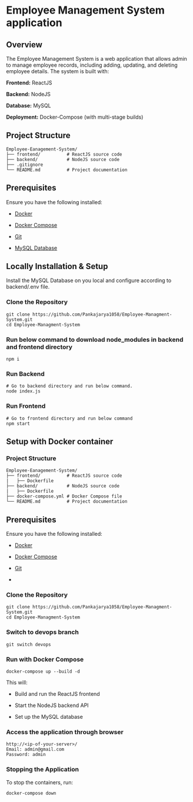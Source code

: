 # Employee Management System application

## Overview

The Employee Management System is a web application that allows admin to manage employee records, including adding, updating, and deleting employee details. The system is built with:

**Frontend:** ReactJS

**Backend:** NodeJS

**Database:** MySQL

**Deployment:** Docker-Compose (with multi-stage builds)

## Project Structure
```
Employee-Eanagement-System/
├── frontend/          # ReactJS source code
├── backend/           # NodeJS source code
├── .gitignore        
└── README.md          # Project documentation
```

## Prerequisites

Ensure you have the following installed:

- [Docker](https://docs.docker.com/engine/install/)

- [Docker Compose](https://docs.docker.com/compose/install/)

- [Git](https://git-scm.com/downloads)

- [MySQL Database](https://dev.mysql.com/downloads/installer/)

## Locally Installation & Setup
Install the MySQL Database on you local and configure according to backend/.env file.

### Clone the Repository
```
git clone https://github.com/Pankajarya1058/Employee-Managment-System.git
cd Employee-Managment-System
```
### Run below command to download node_modules in backend and frontend directory
```
npm i
```

### Run Backend
```
# Go to backend directory and run below command.
node index.js
```

### Run Frontend
```
# Go to frontend directory and run below command
npm start
```

## Setup with Docker container

### Project Structure

```
Employee-Eanagement-System/
├── frontend/          # ReactJS source code
|   ├── Dockerfile
├── backend/           # NodeJS source code
|   ├── Dockerfile
├── docker-compose.yml # Docker Compose file
└── README.md          # Project documentation
```

## Prerequisites

Ensure you have the following installed:

- [Docker](https://docs.docker.com/engine/install/)

- [Docker Compose](https://docs.docker.com/compose/install/)

- [Git](https://git-scm.com/downloads)
- 
### Clone the Repository
```
git clone https://github.com/Pankajarya1058/Employee-Managment-System.git
cd Employee-Managment-System
```
### Switch to devops branch
```
git switch devops
```

### Run with Docker Compose

```
docker-compose up --build -d
```

This will:

- Build and run the ReactJS frontend

- Start the NodeJS backend API

- Set up the MySQL database

### Access the application through browser
```
http://<ip-of-your-server>/
Email: admin@gmail.com
Password: admin
```

### Stopping the Application

To stop the containers, run:
```
docker-compose down
```

